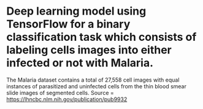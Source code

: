 # Deep learning model using TensorFlow for a binary classification task which consists of labeling cells images into either infected or not with Malaria. 

The Malaria dataset contains a total of 27,558 cell images with equal instances of parasitized and uninfected cells from the thin blood smear slide images of segmented cells.
Source = https://lhncbc.nlm.nih.gov/publication/pub9932

